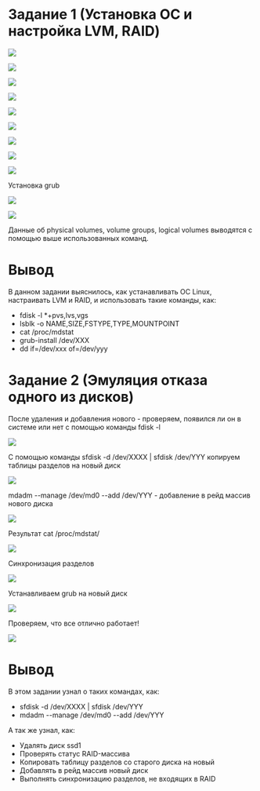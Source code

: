 ﻿# Задание 1 (Установка ОС и настройка LVM, RAID)


![](screenshots/firstTask/1.png)

![](screenshots/firstTask/2.png)

![](screenshots/firstTask/3.png)

![](screenshots/firstTask/4.png)

![](screenshots/firstTask/5.png)

![](screenshots/firstTask/6.png)

![](screenshots/firstTask/7.png)

![](screenshots/firstTask/8.png)

![](screenshots/firstTask/9.png)


Установка grub

![](screenshots/firstTask/10.JPG)

![](screenshots/firstTask/11.JPG)

Данные об physical volumes, volume groups, logical volumes выводятся с помощью выше использованных команд.

# Вывод

В данном задании выяснилось, как устанавливать OC Linux, настраивать LVM и RAID, и использовать такие команды, как:

* fdisk -l *+pvs,lvs,vgs
* lsblk -o NAME,SIZE,FSTYPE,TYPE,MOUNTPOINT
* cat /proc/mdstat
* grub-install /dev/XXX
* dd if=/dev/xxx of=/dev/yyy

# Задание 2 (Эмуляция отказа  одного из дисков)

После удаления и добавления нового - проверяем, появился ли он в системе или нет с помощью команды fdisk -l

![](screenshots/secondTask/1.png)

С помощью команды sfdisk -d /dev/XXXX | sfdisk /dev/YYY копируем таблицы разделов на новый диск

![](screenshots/secondTask/2.JPG)

mdadm --manage /dev/md0 --add /dev/YYY - добавление в рейд массив нового диска

![](screenshots/secondTask/3.JPG)

Результат cat /proc/mdstat/

![](screenshots/secondTask/4.JPG)

Синхронизация разделов

![](screenshots/secondTask/5.JPG)

Устанавливаем grub на новый диск

![](screenshots/secondTask/7.png)

Проверяем, что все отлично работает!

![](screenshots/secondTask/6.png)


# Вывод

В этом задании узнал о таких командах, как:

* sfdisk -d /dev/XXXX | sfdisk /dev/YYY
* mdadm --manage /dev/md0 --add /dev/YYY

А так же узнал, как:

* Удалять диск ssd1
* Проверять статус RAID-массива
* Копировать таблицу разделов со старого диска на новый
* Добавлять в рейд массив новый диск
* Выполнять синхронизацию разделов, не входящих в RAID



